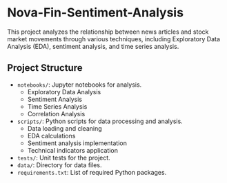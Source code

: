 # Nova-Fin-Sentiment-Analysis
This project analyzes the relationship between news articles and stock market movements through various techniques, including Exploratory Data Analysis (EDA), sentiment analysis, and time series analysis.
## Project Structure
- `notebooks/`: Jupyter notebooks for analysis.
  - Exploratory Data Analysis
  - Sentiment Analysis
  - Time Series Analysis
  - Correlation Analysis
- `scripts/`: Python scripts for data processing and analysis.
  - Data loading and cleaning
  - EDA calculations
  - Sentiment analysis implementation
  - Technical indicators application
- `tests/`: Unit tests for the project.
- `data/`: Directory for data files.
- `requirements.txt`: List of required Python packages.
